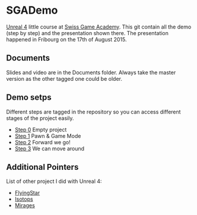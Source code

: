 # SGADemo

[Unreal 4](http://www.unrealengine.com) little course at [Swiss Game Academy](http://gameacademy.ch/). This git contain all the demo (step by step) and the presentation shown there. The presentation happened in Fribourg on the 17th of August 2015.

## Documents

Slides and video are in the Documents folder. Always take the master version as the other tagged one could be older.

## Demo setps

Different steps are tagged in the repository so you can access different stages of the project easily.
* [Step 0](https://github.com/anirul/SGADemo/releases/tag/v0.0) Empty project
* [Step 1](https://github.com/anirul/SGADemo/releases/tag/v0.1) Pawn & Game Mode
* [Step 2](https://github.com/anirul/SGADemo/releases/tag/v0.2) Forward we go!
* [Step 3](https://github.com/anirul/SGADemo/releases/tag/v0.3) We can move around

## Additional Pointers

List of other project I did with Unreal 4:
* [FlyingStar](https://github.com/anirul/FlyingStar)
* [Isotops](https://github.com/anirul/Isotops)
* [Mirages](https://github.com/anirul/Mirages)